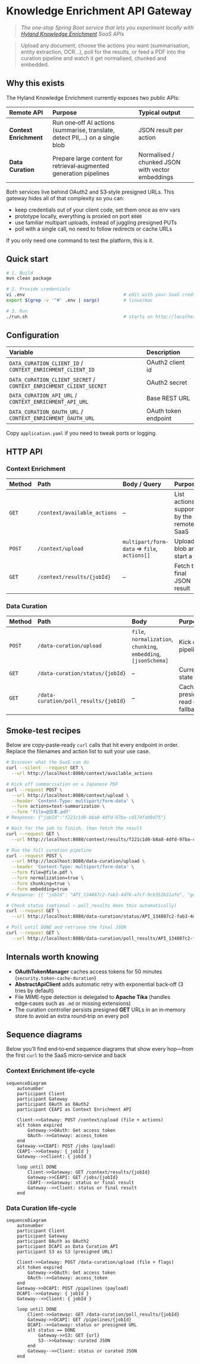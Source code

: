 # Knowledge Enrichment API Gateway

> *The one‑stop Spring Boot service that lets you experiment locally with [Hyland Knowledge Enrichment](https://www.hyland.com/en/resources/articles/what-can-you-do-with-knowledge-enrichment) SaaS APIs*

> Upload any document, choose the actions you want (summarisation, entity extraction, OCR...), poll for the results, or feed a PDF into the curation pipeline and watch it get normalised, chunked and embedded.

## Why this exists

The Hyland Knowledge Enrichment currently exposes two public APIs:

| Remote API             | Purpose                                                                       | Typical output                                   |
| :--------------------- | :---------------------------------------------------------------------------- | :----------------------------------------------- |
| **Context Enrichment** | Run one‑off AI actions (summarise, translate, detect PII,...) on a single blob | JSON result per action                           |
| **Data Curation**      | Prepare large content for retrieval‑augmented generation pipelines            | Normalised / chunked JSON with vector embeddings |

Both services live behind OAuth2 and S3‑style presigned URLs. This gateway hides all of that complexity so you can:

* keep credentials out of your client code, set them once as env vars
* prototype locally, everything is proxied on port `8080`
* use familiar multipart uploads, instead of juggling presigned PUTs
* poll with a single call, no need to follow redirects or cache URLs

If you only need one command to test the platform, this is it.

## Quick start

```bash
# 1. Build
mvn clean package

# 2. Provide credentials
vi .env                                     # edit with your SaaS creds
export $(grep -v '^#' .env | xargs)         # linux/mac

# 3. Run
./run.sh                                    # starts on http://localhost:8080
```

## Configuration

| Variable                                                           | Description                                                     |
| :----------------------------------------------------------------- | :-------------------------------------------------------------- |
| `DATA_CURATION_CLIENT_ID` / `CONTEXT_ENRICHMENT_CLIENT_ID`         | OAuth2 client id                                                |
| `DATA_CURATION_CLIENT_SECRET` / `CONTEXT_ENRICHMENT_CLIENT_SECRET` | OAuth2 secret                                                   |
| `DATA_CURATION_API_URL` / `CONTEXT_ENRICHMENT_API_URL`             | Base REST URL                                                   |
| `DATA_CURATION_OAUTH_URL` / `CONTEXT_ENRICHMENT_OAUTH_URL`         | OAuth token endpoint                                            |

Copy `application.yaml` if you need to tweak ports or logging.

## HTTP API

### Context Enrichment

| Method | Path                         | Body / Query                                | Purpose                                   |
| :----- | :--------------------------- | :------------------------------------------ | :---------------------------------------- |
| `GET`  | `/context/available_actions` | –                                           | List actions supported by the remote SaaS |
| `POST` | `/context/upload`            | `multipart/form-data` ⇒ `file`, `actions[]` | Upload a blob and start a job             |
| `GET`  | `/context/results/{jobId}`   | –                                           | Fetch the final JSON result               |

### Data Curation

| Method | Path                                  | Body                                                             | Purpose                                      |
| :----- | :------------------------------------ | :--------------------------------------------------------------- | :------------------------------------------- |
| `POST` | `/data-curation/upload`               | `file`, `normalization`, `chunking`, `embedding`, `[jsonSchema]` | Kick off the pipeline                        |
| `GET`  | `/data-curation/status/{jobId}`       | –                                                                | Current job state                            |
| `GET`  | `/data-curation/poll_results/{jobId}` | –                                                                | Cached presigned‑URL read or bearer fallback |

## Smoke‑test recipes

Below are copy‑paste‑ready `curl` calls that hit every endpoint in order. Replace the filenames and action list to suit your use case.

```bash
# Discover what the SaaS can do
curl --silent --request GET \
  --url http://localhost:8080/context/available_actions
```

```bash
# Kick off summarisation on a Japanese PDF
curl --request POST \
  --url http://localhost:8080/context/upload \
  --header 'Content-Type: multipart/form-data' \
  --form actions=text-summarization \
  --form 'file=@日本.pdf'
# Response: {"jobId":"f221c1d0-b8a8-4dfd-97ba-cd174fdd9d75"}
```

```bash
# Wait for the job to finish, then fetch the result
curl --request GET \
  --url http://localhost:8080/context/results/f221c1d0-b8a8-4dfd-97ba-cd174fdd9d75
```

```bash
# Run the full curation pipeline
curl --request POST \
  --url http://localhost:8080/data-curation/upload \
  --header 'Content-Type: multipart/form-data' \
  --form file=@file.pdf \
  --form normalization=true \
  --form chunking=true \
  --form embedding=true
# Response: {{ "jobId": "API_134887c2-fab3-4d76-a7cf-9cb352b31afe", "getUrl": "..." }}
```

```bash
# Check status (optional – poll_results does this automatically)
curl --request GET \
  --url http://localhost:8080/data-curation/status/API_134887c2-fab3-4d76-a7cf-9cb352b31afe
```

```bash
# Poll until DONE and retrieve the final JSON
curl --request GET \
  --url http://localhost:8080/data-curation/poll_results/API_134887c2-fab3-4d76-a7cf-9cb352b31afe
```

## Internals worth knowing

* **OAuthTokenManager** caches access tokens for 50 minutes (`security.token-cache-duration`)
* **AbstractApiClient** adds automatic retry with exponential back‑off (3 tries by default)
* File MIME‑type detection is delegated to **Apache Tika** (handles edge‑cases such as `.md` or missing extensions)
* The curation controller persists presigned **GET** URLs in an in‑memory store to avoid an extra round‑trip on every poll

## Sequence diagrams

Below you’ll find end‑to‑end sequence diagrams that show every hop—from the first `curl` to the SaaS micro‑service and back

### Context Enrichment life‑cycle

```mermaid
sequenceDiagram
    autonumber
    participant Client
    participant Gateway
    participant OAuth as OAuth2
    participant CEAPI as Context Enrichment API

    Client->>Gateway: POST /context/upload (file + actions)
    alt token expired
        Gateway->>OAuth: Get access token
        OAuth-->>Gateway: access_token
    end
    Gateway->>CEAPI: POST /jobs (payload)
    CEAPI-->>Gateway: { jobId }
    Gateway-->>Client: { jobId }

    loop until DONE
        Client->>Gateway: GET /context/results/{jobId}
        Gateway->>CEAPI: GET /jobs/{jobId}
        CEAPI-->>Gateway: status or final result
        Gateway-->>Client: status or final result
    end
```

### Data Curation life‑cycle

```mermaid
sequenceDiagram
    autonumber
    participant Client
    participant Gateway
    participant OAuth as OAuth2
    participant DCAPI as Data Curation API
    participant S3 as S3 (presigned URL)

    Client->>Gateway: POST /data-curation/upload (file + flags)
    alt token expired
        Gateway->>OAuth: Get access token
        OAuth-->>Gateway: access_token
    end
    Gateway->>DCAPI: POST /pipelines (payload)
    DCAPI-->>Gateway: { jobId }
    Gateway-->>Client: { jobId }

    loop until DONE
        Client->>Gateway: GET /data-curation/poll_results/{jobId}
        Gateway->>DCAPI: GET /pipelines/{jobId}
        DCAPI-->>Gateway: status or presigned URL
        alt status == DONE
            Gateway->>S3: GET {url}
            S3-->>Gateway: curated JSON
        end
        Gateway-->>Client: status or curated JSON
    end
```

